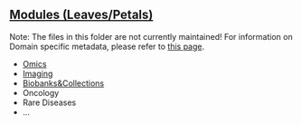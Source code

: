 ## [Modules (Leaves/Petals)](https://github.com/Health-RI/health-ri-metadata/tree/master/Modules)
  Note: The files in this folder are not currently maintained!
  For information on Domain specific metadata, please refer to [this page](https://health-ri.atlassian.net/wiki/spaces/FSD/pages/545783826/Domain-specific+metadata+schema+development).

- [Omics](https://github.com/Health-RI/health-ri-metadata/tree/master/Modules/Omics)
- [Imaging](https://github.com/Health-RI/health-ri-metadata/tree/master/Modules/Imaging)
- [Biobanks&Collections](https://github.com/Health-RI/health-ri-metadata/tree/master/Modules/Biobanks%20%26%20Collections)
- Oncology
- Rare Diseases
- ...
  
